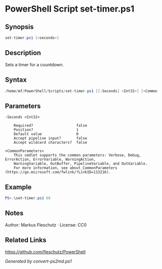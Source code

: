 # PowerShell Script set-timer.ps1

## Synopsis
```powershell
set-timer.ps1 [<seconds>]
```

## Description
Sets a timer for a countdown.

## Syntax
```powershell
/home/mf/PowerShell/Scripts/set-timer.ps1 [[-Seconds] <Int32>] [<CommonParameters>]
```

## Parameters

```
-Seconds <Int32>
    
    Required?                    false
    Position?                    1
    Default value                0
    Accept pipeline input?       false
    Accept wildcard characters?  false
```

```
<CommonParameters>
    This cmdlet supports the common parameters: Verbose, Debug, ErrorAction, ErrorVariable, WarningAction, 
    WarningVariable, OutBuffer, PipelineVariable, and OutVariable.
    For more information, see about_CommonParameters (https://go.microsoft.com/fwlink/?LinkID=113216).
```

## Example
```powershell
PS>.\set-timer.ps1 60
```


## Notes
Author: Markus Fleschutz · License: CC0

## Related Links
https://github.com/fleschutz/PowerShell

*Generated by convert-ps2md.ps1*
